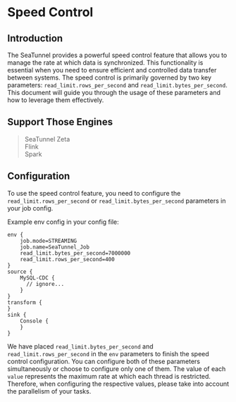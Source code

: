# Speed Control

## Introduction

The SeaTunnel provides a powerful speed control feature that allows you to manage the rate at which data is synchronized.
This functionality is essential when you need to ensure efficient and controlled data transfer between systems.
The speed control is primarily governed by two key parameters: `read_limit.rows_per_second` and `read_limit.bytes_per_second`.
This document will guide you through the usage of these parameters and how to leverage them effectively.

## Support Those Engines

> SeaTunnel Zeta<br/>
> Flink<br/>
> Spark<br/>

## Configuration

To use the speed control feature, you need to configure the `read_limit.rows_per_second` or `read_limit.bytes_per_second` parameters in your job config.

Example env config in your config file:

```hocon
env {
    job.mode=STREAMING
    job.name=SeaTunnel_Job
    read_limit.bytes_per_second=7000000
    read_limit.rows_per_second=400
}
source {
    MySQL-CDC {
      // ignore...
    }
}
transform {
}
sink {
    Console {
    }
}
```

We have placed `read_limit.bytes_per_second` and `read_limit.rows_per_second` in the `env` parameters to finish the speed control configuration.
You can configure both of these parameters simultaneously or choose to configure only one of them. The value of each `value` represents the maximum rate at which each thread is restricted.
Therefore, when configuring the respective values, please take into account the parallelism of your tasks.
